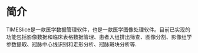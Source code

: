 # 简介

TIMESlice是一款医学数据管理软件，也是一款医学图像处理软件。目前已实现的功能包括影像数据和临床表格数据管理、患者入组排出筛查、图像分割、影像组学参数提取、冠脉中心线识别和走形分析、冠脉斑块分析等.
